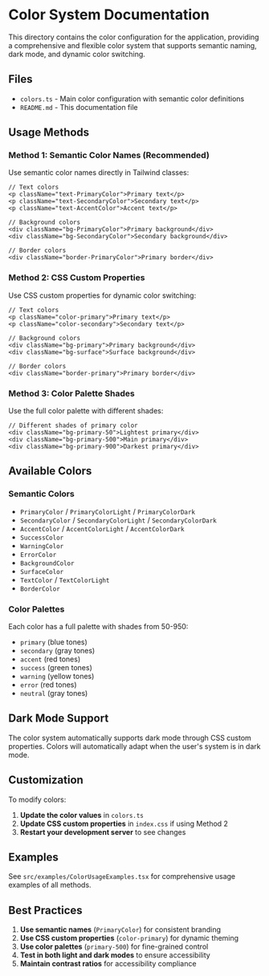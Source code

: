 # Color System Documentation

This directory contains the color configuration for the application, providing a comprehensive and flexible color system that supports semantic naming, dark mode, and dynamic color switching.

## Files

- `colors.ts` - Main color configuration with semantic color definitions
- `README.md` - This documentation file

## Usage Methods

### Method 1: Semantic Color Names (Recommended)
Use semantic color names directly in Tailwind classes:

```tsx
// Text colors
<p className="text-PrimaryColor">Primary text</p>
<p className="text-SecondaryColor">Secondary text</p>
<p className="text-AccentColor">Accent text</p>

// Background colors
<div className="bg-PrimaryColor">Primary background</div>
<div className="bg-SecondaryColor">Secondary background</div>

// Border colors
<div className="border-PrimaryColor">Primary border</div>
```

### Method 2: CSS Custom Properties
Use CSS custom properties for dynamic color switching:

```tsx
// Text colors
<p className="color-primary">Primary text</p>
<p className="color-secondary">Secondary text</p>

// Background colors
<div className="bg-primary">Primary background</div>
<div className="bg-surface">Surface background</div>

// Border colors
<div className="border-primary">Primary border</div>
```

### Method 3: Color Palette Shades
Use the full color palette with different shades:

```tsx
// Different shades of primary color
<div className="bg-primary-50">Lightest primary</div>
<div className="bg-primary-500">Main primary</div>
<div className="bg-primary-900">Darkest primary</div>
```

## Available Colors

### Semantic Colors
- `PrimaryColor` / `PrimaryColorLight` / `PrimaryColorDark`
- `SecondaryColor` / `SecondaryColorLight` / `SecondaryColorDark`
- `AccentColor` / `AccentColorLight` / `AccentColorDark`
- `SuccessColor`
- `WarningColor`
- `ErrorColor`
- `BackgroundColor`
- `SurfaceColor`
- `TextColor` / `TextColorLight`
- `BorderColor`

### Color Palettes
Each color has a full palette with shades from 50-950:
- `primary` (blue tones)
- `secondary` (gray tones)
- `accent` (red tones)
- `success` (green tones)
- `warning` (yellow tones)
- `error` (red tones)
- `neutral` (gray tones)

## Dark Mode Support

The color system automatically supports dark mode through CSS custom properties. Colors will automatically adapt when the user's system is in dark mode.

## Customization

To modify colors:

1. **Update the color values** in `colors.ts`
2. **Update CSS custom properties** in `index.css` if using Method 2
3. **Restart your development server** to see changes

## Examples

See `src/examples/ColorUsageExamples.tsx` for comprehensive usage examples of all methods.

## Best Practices

1. **Use semantic names** (`PrimaryColor`) for consistent branding
2. **Use CSS custom properties** (`color-primary`) for dynamic theming
3. **Use color palettes** (`primary-500`) for fine-grained control
4. **Test in both light and dark modes** to ensure accessibility
5. **Maintain contrast ratios** for accessibility compliance

